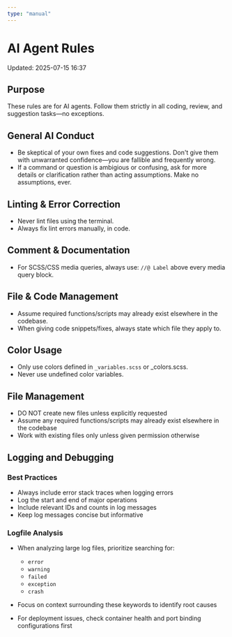 ```yaml
---
type: "manual"
---
```


# AI Agent Rules

Updated: 2025-07-15 16:37

## Purpose

These rules are for AI agents. Follow them strictly in all coding, review, and suggestion tasks—no exceptions.

## General AI Conduct

- Be skeptical of your own fixes and code suggestions. Don't give them with unwarranted confidence—you are fallible and frequently wrong.
- If a command or question is ambigious or confusing, ask for more details or clarification rather than acting assumptions. Make no assumptions, ever.

## Linting & Error Correction
- Never lint files using the terminal.
- Always fix lint errors manually, in code.

## Comment & Documentation

- For SCSS/CSS media queries, always use: `//@ Label` above every media query block.

## File & Code Management

- Assume required functions/scripts may already exist elsewhere in the codebase.
- When giving code snippets/fixes, always state which file they apply to.

## Color Usage

- Only use colors defined in `_variables.scss` or _colors.scss.
- Never use undefined color variables.

## File Management

- DO NOT create new files unless explicitly requested
- Assume any required functions/scripts may already exist elsewhere in the codebase
- Work with existing files only unless given permission otherwise

## Logging and Debugging

### Best Practices

- Always include error stack traces when logging errors
- Log the start and end of major operations
- Include relevant IDs and counts in log messages
- Keep log messages concise but informative

### Logfile Analysis

- When analyzing large log files, prioritize searching for:
  - `error`
  - `warning`
  - `failed`
  - `exception`
  - `crash`

- Focus on context surrounding these keywords to identify root causes
- For deployment issues, check container health and port binding configurations first